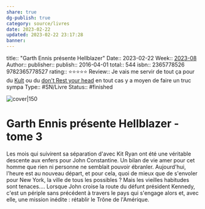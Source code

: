 ```yaml
---
share: true 
dg-publish: true
category: source/livres
date: 2023-02-22
updated: 2023-02-22 23:17:28
banner: 
---
```

title:: "Garth Ennis présente Hellblazer"
Date:: 2023-02-22
Week:: [2023-08](../../week/2023-08.md)
Author:: [](.md)
publisher:: 
publish:: 2016-04-01
total:: 544
isbn:: 2365778526 9782365778527
rating:: ⭐⭐⭐⭐⭐
Review:: Je vais me servir de tout ça pour du [Kult](Kult.md) ou du [don't Rest your head](don't%20Rest%20your%20head.md) en tout cas y a moyen de faire un truc sympa
Type:: #SN/Livre 
Status:: #finished 

![cover|150]()

# Garth Ennis présente Hellblazer - tome 3

Les mois qui suivirent sa séparation d'avec Kit Ryan ont été une véritable descente aux enfers pour John Constantine. Un bilan de vie amer pour cet homme que rien ni personne ne semblait pouvoir ébranler. Aujourd'hui, l'heure est au nouveau départ, et pour cela, quoi de mieux que de s'envoler pour New York, la ville de tous les possibles ? Mais les vieilles habitudes sont tenaces.... Lorsque John croise la route du défunt président Kennedy, c'est un périple sans précédent à travers le pays qui s'engage alors et, avec elle, une mission inédite : rétablir le Trône de l'Amérique.